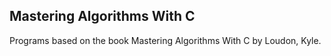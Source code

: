 ## Mastering Algorithms With C

Programs based on the book Mastering Algorithms With C by Loudon, Kyle.

